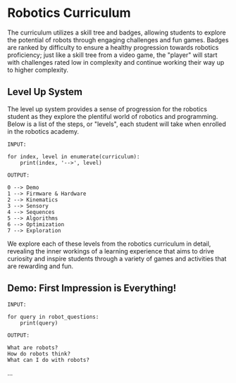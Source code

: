 # Robotics Curriculum
The curriculum utilizes a skill tree and badges, allowing students to explore the potential of robots through engaging challenges and fun games.  Badges are ranked by difficulty to ensure a healthy progression towards robotics proficiency; just like a skill tree from a video game, the "player" will start with challenges rated low in complexity and continue working their way up to higher complexity.

## Level Up System

The level up system provides a sense of progression for the robotics student as they explore the plentiful world of robotics and programming.  Below is a list of the steps, or "levels", each student will take when enrolled in the robotics academy.

```
INPUT:

for index, level in enumerate(curriculum):
    print(index, '-->', level)
```

```
OUTPUT:

0 --> Demo  
1 --> Firmware & Hardware  
2 --> Kinematics  
3 --> Sensory  
4 --> Sequences  
5 --> Algorithms  
6 --> Optimization  
7 --> Exploration  
```

We explore each of these levels from the robotics curriculum in detail, revealing the inner workings of a learning experience that aims to drive curiosity and inspire students through a variety of games and activities that are rewarding and fun.

## Demo: First Impression is Everything!

```
INPUT:

for query in robot_questions:
    print(query)
```

```
OUTPUT:

What are robots?  
How do robots think?  
What can I do with robots?  
```

...